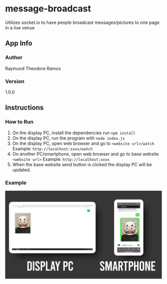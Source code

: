 # message-broadcast
Utilizes socket.io to have people broadcast messages/pictures to one page in a live venue

## App Info

### Author

Raymund Theodore Ramos

### Version

1.0.0

## Instructions

### How to Run

1. On the display PC, install the dependencies run ```npm install```
2. On the display PC, run the program with ```node index.js```
3. On the display PC, open web browser and go to ```<website url>/watch``` Example: ```http://localhost:xxxx/watch```
4. On another PC/smartphone, open web browser and go to base website ```<website url>``` Example: ```http://localhost:xxxx```
5. When the base website send button is clicked the display PC will be updated.

### Example
![Example](/screenshots/MSG_EXAMPLE.jpg)

